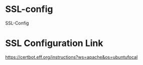 # SSL-config
SSL-Config


# SSL Configuration Link

https://certbot.eff.org/instructions?ws=apache&os=ubuntufocal
